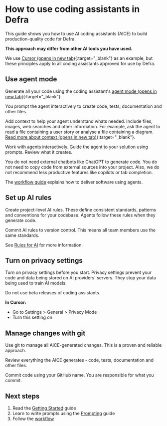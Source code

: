 # How to use coding assistants in Defra

This guide shows you how to use AI coding assistants (AICE) to build production-quality code for Defra.

**This approach may differ from other AI tools you have used.**

We use [Cursor (opens in new tab)](https://www.cursor.com/en){:target="_blank"} as an example, but these principles apply to all coding assistants approved for use by Defra.

## Use agent mode

Generate all your code using the coding assistant's [agent mode (opens in new tab)](https://docs.cursor.com/chat/overview){:target="_blank"}.

You prompt the agent interactively to create code, tests, documentation and other files.

Add context to help your agent understand whats needed. Include files, images, web searches and other information. For example, ask the agent to read a file containing a user story or analyse a file containing a diagram. [Read more about context (opens in new tab)](https://docs.cursor.com/context/@-symbols/overview){:target="_blank"}.

Work with agents interactively. Guide the agent to your solution using prompts. Review what it creates.

You do not need external chatbots like ChatGPT to generate code. You do not need to copy code from external sources into your project. Also, we do not recommend less productive features like copilots or tab completion.

The [workflow guide](../feature-development/README.md) explains how to deliver software using agents.

## Set up AI rules

Create project-level AI rules. These define consistent standards, patterns and conventions for your codebase. Agents follow these rules when they generate code.

Commit AI rules to version control. This means all team members use the same standards.

See [Rules for AI](../appendix/rules-for-ai) for more information.

## Turn on privacy settings

Turn on privacy settings before you start. Privacy settings prevent your code and data being stored on AI providers' servers. They stop your data being used to train AI models.

Do not use beta releases of coding assistants.

**In Cursor:**
- Go to Settings > General > Privacy Mode
- Turn this setting on

## Manage changes with git

Use git to manage all AICE-generated changes. This is a proven and reliable approach.

Review everything the AICE generates - code, tests, documentation and other files.

Commit code using your GitHub name. You are responsible for what you commit.

## Next steps

1. Read the [Getting Started](../getting-started/README.md) guide
2. Learn to write prompts using the [Prompting](../appendix/prompt-library/prompting-guidance.md) guide
3. Follow the [workflow](../feature-development/README.md)